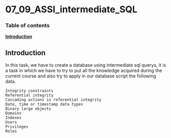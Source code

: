 # 07_09_ASSI_intermediate_SQL

 ### Table of contents
 [**Introduction**](#introduction)
 
 
 
 ## Introduction
 
In this task, we have to create a database using intermediate sql querys, it is a task in which we have to try to put all the knowledge acquired during the current course and also try to apply in our database script the following data.

```
Integrity constraints
Referential integrity
Cascading actions in referential integrity
Date, time or timestamp data types
Binary large objects
Domains
Indexes
Users
Privileges
Roles
```
